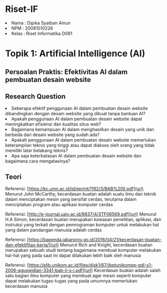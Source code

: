 # Riset-IF
<li>Nama : Dipika Syaiban Ainun</li>
<li>NPM 	: 20081010226</li>
<li>Kelas	: Riset Informatika D081</li>

# Topik 1: Artificial Intelligence (AI)

## Persoalan Praktis: Efektivitas AI dalam pembuatan desain website

## Research Question
<li>Seberapa efektif penggunaan AI dalam pembuatan desain website dibandingkan dengan desain website yang dibuat tanpa bantuan AI?</li>
<li>Apakah penggunaan AI dalam pembuatan desain website dapat meningkatkan efisiensi dan kualitas situs web?</li>
<li>Bagaimana kemampuan AI dalam menghasilkan desain yang unik dan berbeda dari desain website yang sudah ada?</li>
<li>Apakah penggunaan AI dalam pembuatan desain website memerlukan keterampilan teknis yang tinggi atau dapat diakses oleh orang yang tidak memiliki latar belakang teknis?</li>
<li>Apa saja keterbatasan AI dalam pembuatan desain website dan bagaimana cara mengatasinya?</li>

## Teori

Referensi: [https://kc.umn.ac.id/id/eprint/1192/3/BAB%20II.pdf](url)
Menurut John McCarthy, kecerdasan buatan adalah suatu ilmu dan teknik dalam menciptakan mesin yang bersifat cerdas, terutama dalam menciptakan program atau aplikasi komputer cerdas

Referensi: [http://e-journal.uajy.ac.id/8837/4/3TF06569.pdf](url)
Menurut H.A Simon, kecerdasan buatan merupakan kawasan penelitian, aplikasi, dan instruksi yang terkait dengan pemrograman komputer untuk melakukan hal yang dalam pandangan manusia adalah cerdas

Referensi: [https://bapenda.jabarprov.go.id/2016/04/21/kecerdasan-buatan-dan-efektifitas-kerja/](url)
Menurut Rich and Knight, kecerdasan buatan merupakan sebuah studi tentang bagaimana membuat komputer melakukan hal-hal yang pada saat ini dapat dilakukan lebih baik oleh manusia

Referensi: [https://elib.unikom.ac.id/files/disk1/67/jbptunikompp-gdl-s1-2006-aguswidian-3341-bab-ii-s-i.pdf](url)
Kecerdasan buatan adalah salah satu bagian ilmu komputer yang membuat agar mesin seperti komputer dapat melakukan tugas-tugas yang pada umumnya memerlukan kecerdasan manusia

